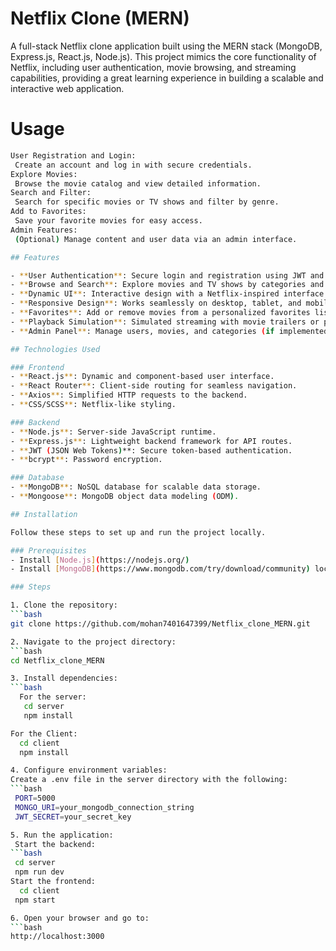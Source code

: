 # Netflix Clone (MERN)

A full-stack Netflix clone application built using the MERN stack (MongoDB, Express.js, React.js, Node.js). This project mimics the core functionality of Netflix, including user authentication, movie browsing, and streaming capabilities, providing a great learning experience in building a scalable and interactive web application.

# Usage
   ```bash
  User Registration and Login:
    Create an account and log in with secure credentials.
  Explore Movies:
    Browse the movie catalog and view detailed information.
  Search and Filter:
    Search for specific movies or TV shows and filter by genre.
  Add to Favorites:
    Save your favorite movies for easy access.
  Admin Features:
    (Optional) Manage content and user data via an admin interface.

## Features

- **User Authentication**: Secure login and registration using JWT and bcrypt.
- **Browse and Search**: Explore movies and TV shows by categories and genres.
- **Dynamic UI**: Interactive design with a Netflix-inspired interface.
- **Responsive Design**: Works seamlessly on desktop, tablet, and mobile devices.
- **Favorites**: Add or remove movies from a personalized favorites list.
- **Playback Simulation**: Simulated streaming with movie trailers or placeholder content.
- **Admin Panel**: Manage users, movies, and categories (if implemented).

## Technologies Used

### Frontend
- **React.js**: Dynamic and component-based user interface.
- **React Router**: Client-side routing for seamless navigation.
- **Axios**: Simplified HTTP requests to the backend.
- **CSS/SCSS**: Netflix-like styling.

### Backend
- **Node.js**: Server-side JavaScript runtime.
- **Express.js**: Lightweight backend framework for API routes.
- **JWT (JSON Web Tokens)**: Secure token-based authentication.
- **bcrypt**: Password encryption.

### Database
- **MongoDB**: NoSQL database for scalable data storage.
- **Mongoose**: MongoDB object data modeling (ODM).

## Installation

Follow these steps to set up and run the project locally.

### Prerequisites
- Install [Node.js](https://nodejs.org/)
- Install [MongoDB](https://www.mongodb.com/try/download/community) locally or use a MongoDB Atlas cluster.

### Steps

1. Clone the repository:
   ```bash
   git clone https://github.com/mohan7401647399/Netflix_clone_MERN.git

2. Navigate to the project directory:
   ```bash
   cd Netflix_clone_MERN

3. Install dependencies:
   ```bash
     For the server:
      cd server
      npm install

   For the Client:
     cd client
     npm install

4. Configure environment variables:
  Create a .env file in the server directory with the following:
  ```bash
    PORT=5000
    MONGO_URI=your_mongodb_connection_string
    JWT_SECRET=your_secret_key

5. Run the application:
    Start the backend:
  ```bash
    cd server
    npm run dev
   Start the frontend:
     cd client
    npm start

6. Open your browser and go to:
```bash
  http://localhost:3000

